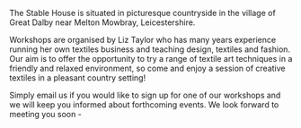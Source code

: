 The Stable House is situated in picturesque countryside in the village of Great Dalby near Melton Mowbray, Leicestershire.

Workshops are organised by Liz Taylor who has many years experience running her own textiles business and teaching design, textiles and fashion. Our aim is to offer the opportunity to try a range of textile art techniques in a friendly and relaxed environment, so come and enjoy a session of creative textiles in a pleasant country setting! 

Simply email us if you would like to sign up for one of our workshops and we will keep you informed about forthcoming events. We look forward to meeting you soon -
